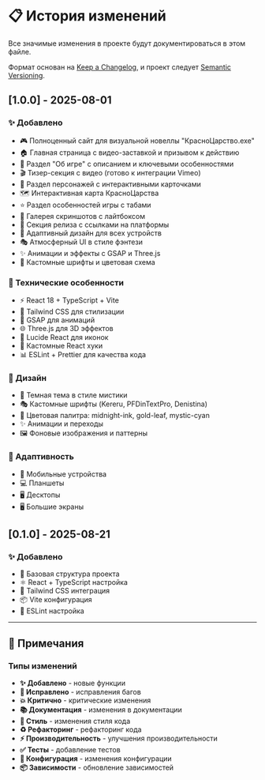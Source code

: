# 📋 История изменений

Все значимые изменения в проекте будут документироваться в этом файле.

Формат основан на [Keep a Changelog](https://keepachangelog.com/ru/1.0.0/),
и проект следует [Semantic Versioning](https://semver.org/lang/ru/).

## [1.0.0] - 2025-08-01

### ✨ Добавлено
- 🎮 Полноценный сайт для визуальной новеллы "КрасноЦарство.exe"
- 🏠 Главная страница с видео-заставкой и призывом к действию
- 📖 Раздел "Об игре" с описанием и ключевыми особенностями
- 🎬 Тизер-секция с видео (готово к интеграции Vimeo)
- 👥 Раздел персонажей с интерактивными карточками
- 🗺️ Интерактивная карта КрасноЦарства
- ⭐ Раздел особенностей игры с табами
- 🎨 Галерея скриншотов с лайтбоксом
- 🚀 Секция релиза с ссылками на платформы
- 📱 Адаптивный дизайн для всех устройств
- 🎭 Атмосферный UI в стиле фэнтези
- ✨ Анимации и эффекты с GSAP и Three.js
- 🎨 Кастомные шрифты и цветовая схема

### 🔧 Технические особенности
- ⚡ React 18 + TypeScript + Vite
- 🎨 Tailwind CSS для стилизации
- 🚀 GSAP для анимаций
- 🌐 Three.js для 3D эффектов
- 📱 Lucide React для иконок
- 🎯 Кастомные React хуки
- 📊 ESLint + Prettier для качества кода

### 🎨 Дизайн
- 🌙 Темная тема в стиле мистики
- 🎭 Кастомные шрифты (Kereru, PFDinTextPro, Denistina)
- 🎨 Цветовая палитра: midnight-ink, gold-leaf, mystic-cyan
- ✨ Анимации и переходы
- 🖼️ Фоновые изображения и паттерны

### 📱 Адаптивность
- 📱 Мобильные устройства
- 💻 Планшеты
- 🖥️ Десктопы
- 🖥️ Большие экраны

## [0.1.0] - 2025-08-21

### ✨ Добавлено
- 🚀 Базовая структура проекта
- ⚛️ React + TypeScript настройка
- 🎨 Tailwind CSS интеграция
- 📦 Vite конфигурация
- 🔧 ESLint настройка

---

## 📝 Примечания

### Типы изменений
- **✨ Добавлено** - новые функции
- **🐛 Исправлено** - исправления багов
- **💥 Критично** - критические изменения
- **📚 Документация** - изменения в документации
- **🎨 Стиль** - изменения стиля кода
- **♻️ Рефакторинг** - рефакторинг кода
- **⚡ Производительность** - улучшения производительности
- **✅ Тесты** - добавление тестов
- **🔧 Конфигурация** - изменения конфигурации
- **📦 Зависимости** - обновление зависимостей
